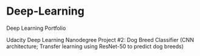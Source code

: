 # Deep-Learning
Deep Learning Portfolio

Udacity Deep Learning Nanodegree
Project #2: Dog Breed Classifier (CNN architecture; Transfer learning using ResNet-50 to predict dog breeds)
